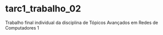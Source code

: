 # tarc1_trabalho_02
 Trabalho final individual da disciplina de Tópicos Avançados em Redes de Computadores 1
